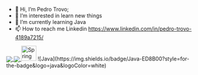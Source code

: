- 👋 Hi, I’m Pedro Trovo;
- 👀 I’m interested in learn new things
- 🌱 I’m currently learning Java
- 📫 How to reach me Linkedin https://www.linkedin.com/in/pedro-trovo-4189a7215/

<!---
is a ✨ special ✨ repository because its `README.md` (this file) appears on your GitHub profile.
You can click the Preview link to take a look at your changes.
--->
<a href="https://github.com/anuraghazra/github-readme-stats%22%3E">
  <img align="center" src="https://github-readme-stats.vercel.app/api?username=PedroTrovoSouza&show_icons=true&theme=radical" />
</a>
<a href="https://github.com/anuraghazra/convoychat%22%3E">
  <img align="center" src="https://github-readme-stats.vercel.app/api/top-langs/?username=PedroTrovoSouza&layout=compact&theme=radical" />
</a>
<img src="https://img.icons8.com/fluency/48/spring-logo.png" alt="Spring Boot" width="40"/>
![Java](https://img.shields.io/badge/Java-ED8B00?style=for-the-badge&logo=java&logoColor=white)
